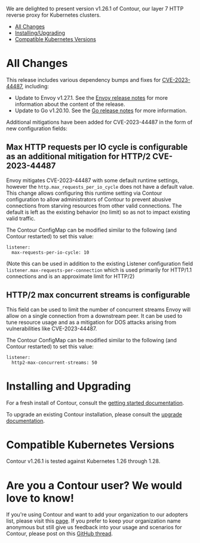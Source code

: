 We are delighted to present version v1.26.1 of Contour, our layer 7 HTTP reverse proxy for Kubernetes clusters.

- [All Changes](#all-changes)
- [Installing/Upgrading](#installing-and-upgrading)
- [Compatible Kubernetes Versions](#compatible-kubernetes-versions)

# All Changes

This release includes various dependency bumps and fixes for [CVE-2023-44487](https://nvd.nist.gov/vuln/detail/CVE-2023-44487), including:

- Update to Envoy v1.27.1. See the [Envoy release notes](https://www.envoyproxy.io/docs/envoy/v1.27.1/version_history/v1.27/v1.27.1) for more information about the content of the release.
- Update to Go v1.20.10. See the [Go release notes](https://go.dev/doc/devel/release#go1.20.minor) for more information.

Additional mitigations have been added for CVE-2023-44487 in the form of new configuration fields:

## Max HTTP requests per IO cycle is configurable as an additional mitigation for HTTP/2 CVE-2023-44487

Envoy mitigates CVE-2023-44487 with some default runtime settings, however the `http.max_requests_per_io_cycle` does not have a default value.
This change allows configuring this runtime setting via Contour configuration to allow administrators of Contour to prevent abusive connections from starving resources from other valid connections.
The default is left as the existing behavior (no limit) so as not to impact existing valid traffic.

The Contour ConfigMap can be modified similar to the following (and Contour restarted) to set this value:

```
listener:
  max-requests-per-io-cycle: 10
```

(Note this can be used in addition to the existing Listener configuration field `listener.max-requests-per-connection` which is used primarily for HTTP/1.1 connections and is an approximate limit for HTTP/2)

## HTTP/2 max concurrent streams is configurable

This field can be used to limit the number of concurrent streams Envoy will allow on a single connection from a downstream peer.
It can be used to tune resource usage and as a mitigation for DOS attacks arising from vulnerabilities like CVE-2023-44487.

The Contour ConfigMap can be modified similar to the following (and Contour restarted) to set this value:

```
listener:
  http2-max-concurrent-streams: 50
```


# Installing and Upgrading

For a fresh install of Contour, consult the [getting started documentation](https://projectcontour.io/getting-started/).

To upgrade an existing Contour installation, please consult the [upgrade documentation](https://projectcontour.io/resources/upgrading/).


# Compatible Kubernetes Versions

Contour v1.26.1 is tested against Kubernetes 1.26 through 1.28.


# Are you a Contour user? We would love to know!
If you're using Contour and want to add your organization to our adopters list, please visit this [page](https://github.com/projectcontour/contour/blob/master/ADOPTERS.md). If you prefer to keep your organization name anonymous but still give us feedback into your usage and scenarios for Contour, please post on this [GitHub thread](https://github.com/projectcontour/contour/issues/1269).
